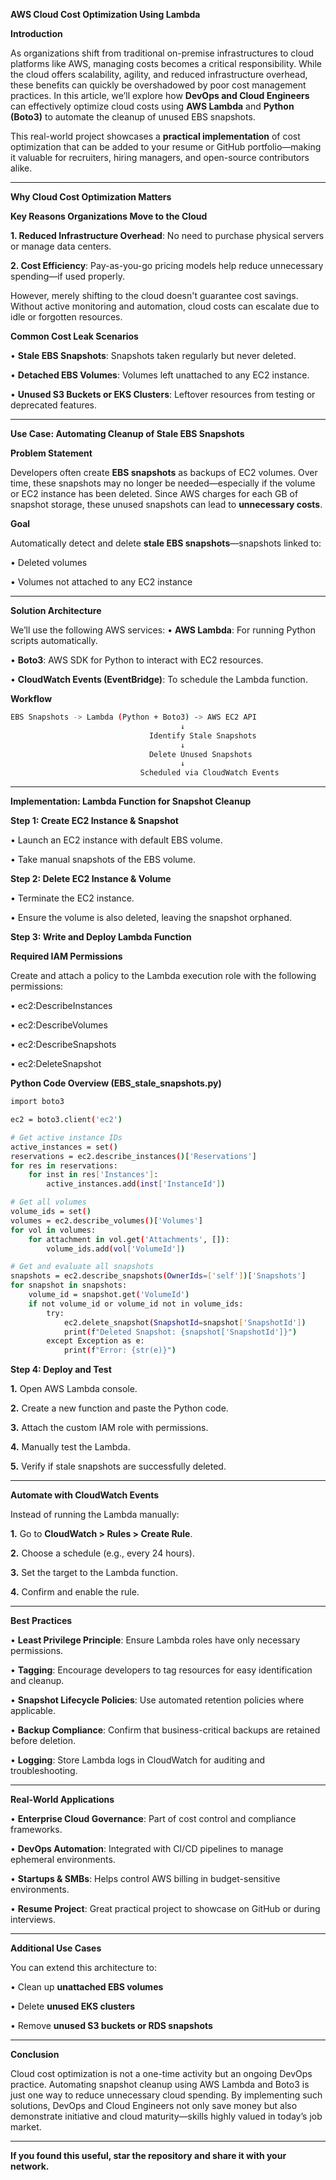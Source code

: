 **AWS Cloud Cost Optimization Using Lambda**

**Introduction**

As organizations shift from traditional on-premise infrastructures to cloud platforms like AWS, managing costs becomes a critical responsibility. While the cloud offers scalability, agility, and reduced infrastructure overhead, these benefits can quickly be overshadowed by poor cost management practices. In this article, we’ll explore how **DevOps and Cloud Engineers** can effectively optimize cloud costs using **AWS Lambda** and **Python (Boto3)** to automate the cleanup of unused EBS snapshots.

This real-world project showcases a **practical implementation** of cost optimization that can be added to your resume or GitHub portfolio—making it valuable for recruiters, hiring managers, and open-source contributors alike.
________________________________________
**Why Cloud Cost Optimization Matters**

**Key Reasons Organizations Move to the Cloud**

**1.	Reduced Infrastructure Overhead**: No need to purchase physical servers or manage data centers.

**2.	Cost Efficiency**: Pay-as-you-go pricing models help reduce unnecessary spending—if used properly.

However, merely shifting to the cloud doesn't guarantee cost savings. Without active monitoring and automation, cloud costs can escalate due to idle or forgotten resources.

**Common Cost Leak Scenarios**

•	**Stale EBS Snapshots**: Snapshots taken regularly but never deleted.

•	**Detached EBS Volumes**: Volumes left unattached to any EC2 instance.

•	**Unused S3 Buckets or EKS Clusters**: Leftover resources from testing or deprecated features.
________________________________________
**Use Case: Automating Cleanup of Stale EBS Snapshots**

**Problem Statement**

Developers often create **EBS snapshots** as backups of EC2 volumes. Over time, these snapshots may no longer be needed—especially if the volume or EC2 instance has been deleted. Since AWS charges for each GB of snapshot storage, these unused snapshots can lead to **unnecessary costs**.

**Goal**

Automatically detect and delete **stale EBS snapshots**—snapshots linked to:

•	Deleted volumes

•	Volumes not attached to any EC2 instance
________________________________________
**Solution Architecture**

We’ll use the following AWS services:
•	**AWS Lambda**: For running Python scripts automatically.

•	**Boto3**: AWS SDK for Python to interact with EC2 resources.

•	**CloudWatch Events (EventBridge)**: To schedule the Lambda function.

**Workflow**

```sh
EBS Snapshots -> Lambda (Python + Boto3) -> AWS EC2 API
                                      ↓
                               Identify Stale Snapshots
                                      ↓
                               Delete Unused Snapshots
                                      ↓
                             Scheduled via CloudWatch Events
```
________________________________________
**Implementation: Lambda Function for Snapshot Cleanup**

**Step 1: Create EC2 Instance & Snapshot**

•	Launch an EC2 instance with default EBS volume.

•	Take manual snapshots of the EBS volume.

**Step 2: Delete EC2 Instance & Volume**

•	Terminate the EC2 instance.

•	Ensure the volume is also deleted, leaving the snapshot orphaned.

**Step 3: Write and Deploy Lambda Function**

**Required IAM Permissions**

Create and attach a policy to the Lambda execution role with the following permissions:

•	ec2:DescribeInstances

•	ec2:DescribeVolumes

•	ec2:DescribeSnapshots

•	ec2:DeleteSnapshot

**Python Code Overview (EBS_stale_snapshots.py)**

```sh
import boto3

ec2 = boto3.client('ec2')

# Get active instance IDs
active_instances = set()
reservations = ec2.describe_instances()['Reservations']
for res in reservations:
    for inst in res['Instances']:
        active_instances.add(inst['InstanceId'])

# Get all volumes
volume_ids = set()
volumes = ec2.describe_volumes()['Volumes']
for vol in volumes:
    for attachment in vol.get('Attachments', []):
        volume_ids.add(vol['VolumeId'])

# Get and evaluate all snapshots
snapshots = ec2.describe_snapshots(OwnerIds=['self'])['Snapshots']
for snapshot in snapshots:
    volume_id = snapshot.get('VolumeId')
    if not volume_id or volume_id not in volume_ids:
        try:
            ec2.delete_snapshot(SnapshotId=snapshot['SnapshotId'])
            print(f"Deleted Snapshot: {snapshot['SnapshotId']}")
        except Exception as e:
            print(f"Error: {str(e)}")
```

**Step 4: Deploy and Test**

**1.**	Open AWS Lambda console.

**2.**	Create a new function and paste the Python code.

**3.**	Attach the custom IAM role with permissions.

**4.**	Manually test the Lambda.

**5.**	Verify if stale snapshots are successfully deleted.
________________________________________
**Automate with CloudWatch Events**

Instead of running the Lambda manually:

**1.**	Go to **CloudWatch > Rules > Create Rule**.

**2.**	Choose a schedule (e.g., every 24 hours).

**3.**	Set the target to the Lambda function.

**4.**	Confirm and enable the rule.
________________________________________
**Best Practices**

•	**Least Privilege Principle**: Ensure Lambda roles have only necessary permissions.

•	**Tagging**: Encourage developers to tag resources for easy identification and cleanup.

•	**Snapshot Lifecycle Policies**: Use automated retention policies where applicable.

•	**Backup Compliance**: Confirm that business-critical backups are retained before deletion.

•	**Logging**: Store Lambda logs in CloudWatch for auditing and troubleshooting.
________________________________________
**Real-World Applications**

•	**Enterprise Cloud Governance**: Part of cost control and compliance frameworks.

•	**DevOps Automation**: Integrated with CI/CD pipelines to manage ephemeral environments.

•	**Startups & SMBs**: Helps control AWS billing in budget-sensitive environments.

•	**Resume Project**: Great practical project to showcase on GitHub or during interviews.
________________________________________
**Additional Use Cases**

You can extend this architecture to:

•	Clean up **unattached EBS volumes**

•	Delete **unused EKS clusters**

•	Remove **unused S3 buckets or RDS snapshots**
________________________________________
**Conclusion**

Cloud cost optimization is not a one-time activity but an ongoing DevOps practice. Automating snapshot cleanup using AWS Lambda and Boto3 is just one way to reduce unnecessary cloud spending. By implementing such solutions, DevOps and Cloud Engineers not only save money but also demonstrate initiative and cloud maturity—skills highly valued in today’s job market.
________________________________________

**If you found this useful, star the repository and share it with your network.**

